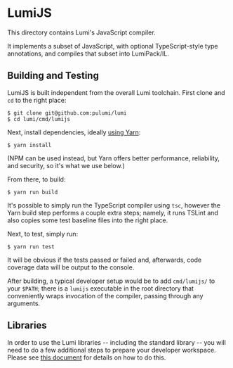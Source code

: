 # LumiJS

This directory contains Lumi's JavaScript compiler.

It implements a subset of JavaScript, with optional TypeScript-style type annotations, and compiles that subset into
LumiPack/IL.

## Building and Testing

LumiJS is built independent from the overall Lumi toolchain.  First clone and `cd` to the right place:

    $ git clone git@github.com:pulumi/lumi
    $ cd lumi/cmd/lumijs

Next, install dependencies, ideally [using Yarn](https://yarnpkg.com/en/docs/install):

    $ yarn install

(NPM can be used instead, but Yarn offers better performance, reliability, and security, so it's what we use below.)

From there, to build:

    $ yarn run build

It's possible to simply run the TypeScript compiler using `tsc`, however the Yarn build step performs a couple extra
steps; namely, it runs TSLint and also copies some test baseline files into the right place.

Next, to test, simply run:

    $ yarn run test

It will be obvious if the tests passed or failed and, afterwards, code coverage data will be output to the console.

After building, a typical developer setup would be to add `cmd/lumijs/` to your `$PATH`; there is a `lumijs`
executable in the root directory that conveniently wraps invocation of the compiler, passing through any arguments.

## Libraries

In order to use the Lumi libraries -- including the standard library -- you will need to do a few additional steps
to prepare your developer workspace.  Please see [this document](/lib/README.md) for details on how to do this.

